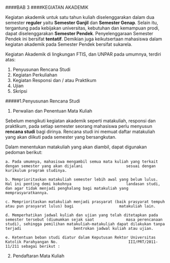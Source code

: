 ####BAB 3
####KEGIATAN AKADEMIK

Kegiatan akademik untuk satu tahun kuliah diselenggarakan dalam dua semester **reguler** yaitu **Semester Ganjil** dan **Semester Genap**. Selain itu, tergantung pada kebijakan universitas, kebutuhan dan kemampuan prodi, dapat diselenggarakan **Semester Pendek**. Penyelenggaraan Semester Pendek ini bersifat **tentatif**. Demikian juga keikutsertaan mahasiswa dalam kegiatan akademik pada Semester Pendek bersifat sukarela.

Kegiatan Akademik di lingkungan FTIS, dan UNPAR pada umumnya, terdiri atas:

1.	Penyusunan Rencana Studi
2.	Kegiatan Perkuliahan 
3.	Kegiatan Responsi dan / atau Praktikum
4.	Ujian
5.	Skripsi

#####1.Penyusunan Rencana Studi
1. Perwalian dan Penentuan Mata Kuliah

  Sebelum mengikuti kegiatan akademik seperti matakuliah, responsi dan praktikum, pada setiap semester seorang          mahasiswa perlu menyusun **rencana studi** bagi dirinya. Rencana studi ini memuat daftar matakuliah yang akan         diikuti pada semester yang bersangkutan.

  Dalam menentukan matakuliah yang akan diambil, dapat digunakan pedoman berikut:
  
    a. Pada umumnya, mahasiswa mengambil semua mata kuliah yang terkait dengan semester yang akan dijalani                   sesuai dengan kurikulum program studinya. 
  
    b. Memprioritaskan matakuliah semester lebih awal yang belum lulus. Hal ini penting demi kokohnya                        landasan studi, dan agar tidak menjadi penghalang bagi matakuliah yang memprasyaratkannya.
  
    c. Memprioritaskan matakuliah menjadi prasyarat (baik prasyarat tempuh atau pun prasyarat lulus) bagi                    matakuliah lain.
  
    d. Memperhatikan jadwal kuliah dan ujian yang telah ditetapkan pada semester tersebut (diumumkan sejak saat              masa perencanaan studi), sehingga pemilihan matakuliah-matakuliah dapat dilakukan tanpa terjadi                       bentrokan jadwal kuliah atau ujian.
  
    e. Ketentuan beban studi diatur dalam Keputusan Rektor Universitas Katolik Parahyangan No.                               III/PRT/2011-11/211 sebagai berikut :

2. Pendaftaran Mata Kuliah
